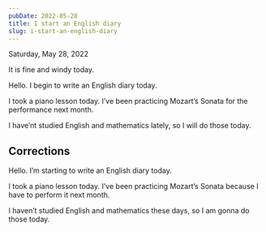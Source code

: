 ```yaml
---
pubDate: 2022-05-28
title: I start an English diary
slug: i-start-an-english-diary
---
```


Saturday, May 28, 2022

It is fine and windy today.

Hello. I begin to write an English diary today.

I took a piano lesson today. I’ve been practicing Mozart’s Sonata for the performance next month.

I have’nt studied English and mathematics lately, so I will do those today.

## Corrections
Hello. I’m starting to write an English diary today.

I took a piano lesson today. I’ve been practicing Mozart’s Sonata because I have to perform it next month.

I haven’t studied English and mathematics these days, so I am gonna do those today.